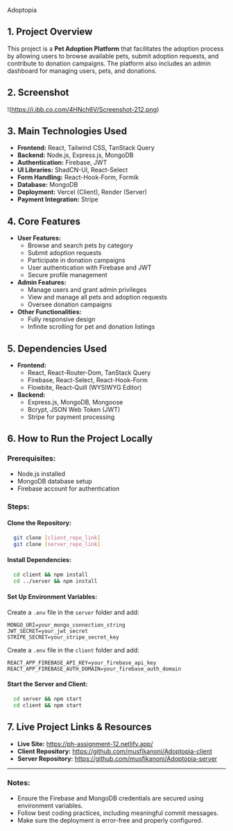 Adoptopia

## 1. Project Overview

This project is a **Pet Adoption Platform** that facilitates the adoption process by allowing users to browse available pets, submit adoption requests, and contribute to donation campaigns. The platform also includes an admin dashboard for managing users, pets, and donations.

## 2. Screenshot

!(https://i.ibb.co.com/4HNch6V/Screenshot-212.png)

## 3. Main Technologies Used

- **Frontend:** React, Tailwind CSS, TanStack Query
- **Backend:** Node.js, Express.js, MongoDB
- **Authentication:** Firebase, JWT
- **UI Libraries:** ShadCN-UI, React-Select
- **Form Handling:** React-Hook-Form, Formik
- **Database:** MongoDB
- **Deployment:** Vercel (Client), Render (Server)
- **Payment Integration:** Stripe

## 4. Core Features

- **User Features:**
  - Browse and search pets by category
  - Submit adoption requests
  - Participate in donation campaigns
  - User authentication with Firebase and JWT
  - Secure profile management
- **Admin Features:**
  - Manage users and grant admin privileges
  - View and manage all pets and adoption requests
  - Oversee donation campaigns
- **Other Functionalities:**
  - Fully responsive design
  - Infinite scrolling for pet and donation listings

## 5. Dependencies Used

- **Frontend:**
  - React, React-Router-Dom, TanStack Query
  - Firebase, React-Select, React-Hook-Form
  - Flowbite, React-Quill (WYSIWYG Editor)
- **Backend:**
  - Express.js, MongoDB, Mongoose
  - Bcrypt, JSON Web Token (JWT)
  - Stripe for payment processing

## 6. How to Run the Project Locally

### Prerequisites:

- Node.js installed
- MongoDB database setup
- Firebase account for authentication

### Steps:

#### Clone the Repository:

```bash
  git clone [client_repo_link]
  git clone [server_repo_link]
```

#### Install Dependencies:

```bash
  cd client && npm install
  cd ../server && npm install
```

#### Set Up Environment Variables:

Create a `.env` file in the `server` folder and add:

```env
MONGO_URI=your_mongo_connection_string
JWT_SECRET=your_jwt_secret
STRIPE_SECRET=your_stripe_secret_key
```

Create a `.env` file in the `client` folder and add:

```env
REACT_APP_FIREBASE_API_KEY=your_firebase_api_key
REACT_APP_FIREBASE_AUTH_DOMAIN=your_firebase_auth_domain
```

#### Start the Server and Client:

```bash
  cd server && npm start
  cd client && npm start
```

## 7. Live Project Links & Resources

- **Live Site:** https://ph-assignment-12.netlify.app/
- **Client Repository:** https://github.com/musfikanoni/Adoptopia-client
- **Server Repository:** https://github.com/musfikanoni/Adoptopia-server

---

### Notes:

- Ensure the Firebase and MongoDB credentials are secured using environment variables.
- Follow best coding practices, including meaningful commit messages.
- Make sure the deployment is error-free and properly configured.


